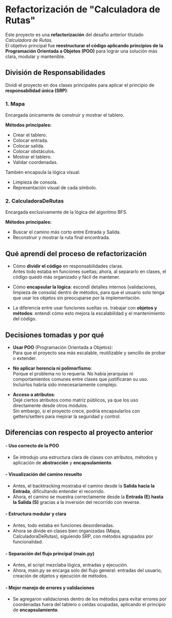 # Refactorización de "Calculadora de Rutas"
Este proyecto es una **refactorización** del desafío anterior titulado *Calculadora de Rutas*.  
El objetivo principal fue **reestructurar el código aplicando principios de la Programación Orientada a Objetos (POO)** para lograr una solución más clara, modular y mantenible.


## División de Responsabilidades

Dividí el proyecto en dos clases principales para aplicar el principio de **responsabilidad única (SRP)**:

### 1. Mapa
Encargada únicamente de construir y mostrar el tablero.

**Métodos principales:**
- Crear el tablero.
- Colocar entrada.
- Colocar salida.
- Colocar obstáculos.
- Mostrar el tablero.
- Validar coordenadas.

También encapsula la lógica visual:
- Limpieza de consola.
- Representación visual de cada símbolo.

### 2. CalculadoraDeRutas
Encargada exclusivamente de la lógica del algoritmo BFS.

**Métodos principales:**
- Buscar el camino más corto entre Entrada y Salida.
- Reconstruir y mostrar la ruta final encontrada.


## Qué aprendí del proceso de refactorización

- Cómo **dividir el código** en responsabilidades claras.  
  Antes todo estaba en funciones sueltas; ahora, al separarlo en clases, el código quedó más organizado y fácil de mantener.

- Cómo **encapsular la lógica**: escondí detalles internos (validaciones, limpieza de consola) dentro de métodos, para que el usuario solo tenga que usar los objetos sin preocuparse por la implementación.

- La diferencia entre usar funciones sueltas vs. trabajar con **objetos y métodos**: entendí cómo esto mejora la escalabilidad y el mantenimiento del código.


## Decisiones tomadas y por qué

- **Usar POO** (Programación Orientada a Objetos):  
  Para que el proyecto sea más escalable, reutilizable y sencillo de probar o extender.

- **No aplicar herencia ni polimorfismo**:  
  Porque el problema no lo requería. No había jerarquías ni comportamientos comunes entre clases que justificaran su uso. Incluirlos habría sido innecesariamente complejo.

- **Acceso a atributos**:  
  Dejé ciertos atributos como matriz públicos, ya que los uso directamente desde otros módulos.  
  Sin embargo, si el proyecto crece, podría encapsularlos con getters/setters para mejorar la seguridad y control.


## Diferencias con respecto al proyecto anterior

#### - Uso correcto de la POO
- Se introdujo una estructura clara de clases con atributos, métodos y aplicación de **abstracción** y **encapsulamiento**.

#### - Visualización del camino resuelto
- Antes, el backtracking mostraba el camino desde la **Salida hacia la Entrada**, dificultando entender el recorrido.
- Ahora, el camino se muestra correctamente desde la **Entrada (E) hasta la Salida (S)** gracias a la inversión del recorrido con reverse.

#### - Estructura modular y clara
- Antes, todo estaba en funciones desordenadas.
- Ahora se divide en clases bien organizadas (Mapa, CalculadoraDeRutas), siguiendo SRP, con métodos agrupados por funcionalidad.

#### - Separación del flujo principal (main.py)
- Antes, el script mezclaba lógica, entradas y ejecución.
- Ahora, main.py se encarga solo del flujo general: entradas del usuario, creación de objetos y ejecución de métodos.

#### - Mejor manejo de errores y validaciones
- Se agregaron validaciones dentro de los métodos para evitar errores por coordenadas fuera del tablero o celdas ocupadas, aplicando el principio de **encapsulamiento**.

